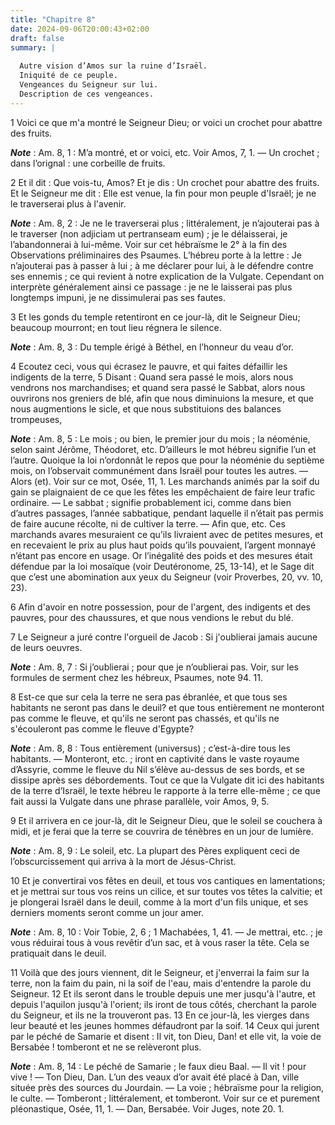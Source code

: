 ```yaml
---
title: "Chapitre 8"
date: 2024-09-06T20:00:43+02:00
draft: false
summary: |
  
  Autre vision d’Amos sur la ruine d’Israël.
  Iniquité de ce peuple.
  Vengeances du Seigneur sur lui.
  Description de ces vengeances.
---
```



1 Voici ce que m'a montré le Seigneur Dieu; or voici un crochet pour abattre des fruits.

***Note*** :  Am. 8, 1 : M’a montré, et or voici, etc. Voir Amos, 7, 1. ― Un crochet ; dans l’orignal : une corbeille de fruits.

2 Et il dit : Que vois-tu, Amos? Et je dis : Un crochet pour abattre des fruits. Et le Seigneur me dit : Elle est venue, la fin pour mon peuple d'Israël; je ne le traverserai plus à l'avenir.

***Note*** :  Am. 8, 2 : Je ne le traverserai plus ; littéralement, je n’ajouterai pas à le traverser (non adjiciam ut pertranseam eum) ; je le délaisserai, je l’abandonnerai à lui-même. Voir sur cet hébraïsme le 2° à la fin des Observations préliminaires des Psaumes. L’hébreu porte à la lettre : Je n’ajouterai pas à passer à lui ; à me déclarer pour lui, à le défendre contre ses ennemis ; ce qui revient à notre explication de la Vulgate. Cependant on interprète généralement ainsi ce passage : je ne le laisserai pas plus longtemps impuni, je ne dissimulerai pas ses fautes.

3 Et les gonds du temple retentiront en ce jour-là, dit le Seigneur Dieu; beaucoup mourront; en tout lieu régnera le silence.

***Note*** :  Am. 8, 3 : Du temple érigé à Béthel, en l’honneur du veau d’or.


4 Ecoutez ceci, vous qui écrasez le pauvre, et qui faites défaillir les indigents de la terre, 5 Disant : Quand sera passé le mois, alors nous vendrons nos marchandises; et quand sera passé le Sabbat, alors nous ouvrirons nos greniers de blé, afin que nous diminuions la mesure, et que nous augmentions le sicle, et que nous substituions des balances trompeuses,

***Note*** :  Am. 8, 5 : Le mois ; ou bien, le premier jour du mois ; la néoménie, selon saint Jérôme, Théodoret, etc. D’ailleurs le mot hébreu signifie l’un et l’autre. Quoique la loi n’ordonnât le repos que pour la néoménie du septième mois, on l’observait communément dans Israël pour toutes les autres. ― Alors (et). Voir sur ce mot, Osée, 11, 1. Les marchands animés par la soif du gain se plaignaient de ce que les fêtes les empêchaient de faire leur trafic ordinaire. ― Le sabbat ; signifie probablement ici, comme dans bien d’autres passages, l’année sabbatique, pendant laquelle il n’était pas permis de faire aucune récolte, ni de cultiver la terre. ― Afin que, etc. Ces marchands avares mesuraient ce qu’ils livraient avec de petites mesures, et en recevaient le prix au plus haut poids qu’ils pouvaient, l’argent monnayé n’étant pas encore en usage. Or l’inégalité des poids et des mesures était défendue par la loi mosaïque (voir Deutéronome, 25, 13-14), et le Sage dit que c’est une abomination aux yeux du Seigneur
(voir Proverbes, 20, vv. 10, 23).

6 Afin d'avoir en notre possession, pour de l'argent, des indigents et des pauvres, pour des chaussures, et que nous vendions le rebut du blé.


7 Le Seigneur a juré contre l'orgueil de Jacob : Si j'oublierai jamais aucune de leurs oeuvres.

***Note*** :  Am. 8, 7 : Si j’oublierai ; pour que je n’oublierai pas. Voir, sur les formules de serment chez les hébreux, Psaumes, note 94. 11.

8 Est-ce que sur cela la terre ne sera pas ébranlée, et que tous ses habitants ne seront pas dans le deuil? et que tous entièrement ne monteront pas comme le fleuve, et qu'ils ne seront pas chassés, et qu'ils ne s'écouleront pas comme le fleuve d'Egypte?

***Note*** :  Am. 8, 8 : Tous entièrement (universus) ; c’est-à-dire tous les habitants. ― Monteront, etc. ; iront en captivité dans le vaste royaume d’Assyrie, comme le fleuve du Nil s’élève au-dessus de ses bords, et se dissipe après ses débordements. Tout ce que la Vulgate dit ici des habitants de la terre d’Israël, le texte hébreu le rapporte à la terre elle-même ; ce que fait aussi la Vulgate dans une phrase parallèle, voir Amos, 9, 5.

9 Et il arrivera en ce jour-là, dit le Seigneur Dieu, que le soleil se couchera à midi, et je ferai que la terre se couvrira de ténèbres en un jour de lumière.

***Note*** :  Am. 8, 9 : Le soleil, etc. La plupart des Pères expliquent ceci de l’obscurcissement qui arriva à la mort de Jésus-Christ.

10 Et je convertirai vos fêtes en deuil, et tous vos cantiques en lamentations; et je mettrai sur tous vos reins un cilice, et sur toutes vos têtes la calvitie; et je plongerai Israël dans le deuil, comme à la mort d'un fils unique, et ses derniers moments seront comme un jour amer.

***Note*** :  Am. 8, 10 : Voir Tobie, 2, 6 ; 1 Machabées, 1, 41. ― Je mettrai, etc. ; je vous réduirai tous à vous revêtir d’un sac, et à vous raser la tête. Cela se pratiquait dans le deuil.


11 Voilà que des jours viennent, dit le Seigneur, et j'enverrai la faim sur la terre, non la faim du pain, ni la soif de l'eau, mais d'entendre la parole du Seigneur. 12 Et ils seront dans le trouble depuis une mer jusqu'à l'autre, et depuis l'aquilon jusqu'à l'orient; ils iront de tous côtés, cherchant la parole du Seigneur, et ils ne la trouveront pas. 13 En ce jour-là, les vierges dans leur beauté et les jeunes hommes défaudront par la soif. 14 Ceux qui jurent par le péché de Samarie et disent : Il vit, ton Dieu, Dan! et elle vit, la voie de Bersabée ! tomberont et ne se relèveront plus.

***Note*** :  Am. 8, 14 : Le péché de Samarie ; le faux dieu Baal. ― Il vit ! pour vive ! ― Ton Dieu, Dan. L’un des veaux d’or avait été placé à Dan, ville située près des sources du Jourdain. ― La voie ; hébraïsme pour la religion, le culte. ― Tomberont ; littéralement, et tomberont. Voir sur ce et purement pléonastique, Osée, 11, 1. ― Dan, Bersabée. Voir Juges, note 20. 1.

